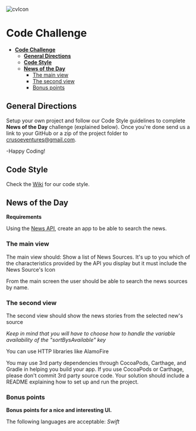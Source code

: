 ![cvIcon][cvIcon]

# **Code Challenge**

<!-- TOC depthFrom:1 depthTo:6 withLinks:1 updateOnSave:1 orderedList:0 -->

- [**Code Challenge**](#code-challenge)
	- [**General Directions**](#general-directions)
	- [**Code Style**](#code-style)
	- [**News of the Day**](#news-of-the-day)
		- [The main view](#the-main-view)
		- [The second view](#the-second-view)
		- [Bonus points](#bonus-points)

<!-- /TOC -->

## **General Directions**
Setup your own project and follow our Code Style guidelines to complete **News of the Day** challenge (explained below). Once you're done send us a link to your GitHub or a zip of the project folder to crusoeventures@gmail.com.

-Happy Coding!

## **Code Style**
Check the [Wiki](https://github.com/dpopov/CodeChallenge/wiki) for our code style.

## **News of the Day**
**Requirements**

Using the [News API](https://newsapi.org/), create an app to be able to search the news.


### The main view
The main view should:
Show a list of News Sources.
It's up to you which of the characteristics provided by the API you display but it must include the News Source's Icon

From the main screen the user should be able to search the news sources by name.

### The second view
The second view should show the news stories from the selected new's source

*Keep in mind that you will have to choose how to handle the variable availability of the "sortBysAvailable" key*

You can use HTTP libraries like AlamoFire

You may use 3rd party dependencies through CocoaPods, Carthage, and Gradle in helping you build your app. If you use CocoaPods or Carthage, please don't commit 3rd party source code.
Your solution should include a README explaining how to set up and run the project.

### Bonus points
**Bonus points for a nice and interesting UI.**

The following languages are acceptable: *Swift*

[cvIcon]:http://crusoeventures.com/img/crusoeventures.png
